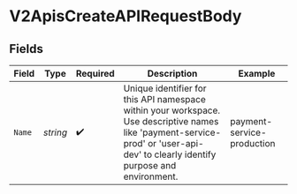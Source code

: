 # V2ApisCreateAPIRequestBody


## Fields

| Field                                                                                                                                                                             | Type                                                                                                                                                                              | Required                                                                                                                                                                          | Description                                                                                                                                                                       | Example                                                                                                                                                                           |
| --------------------------------------------------------------------------------------------------------------------------------------------------------------------------------- | --------------------------------------------------------------------------------------------------------------------------------------------------------------------------------- | --------------------------------------------------------------------------------------------------------------------------------------------------------------------------------- | --------------------------------------------------------------------------------------------------------------------------------------------------------------------------------- | --------------------------------------------------------------------------------------------------------------------------------------------------------------------------------- |
| `Name`                                                                                                                                                                            | *string*                                                                                                                                                                          | :heavy_check_mark:                                                                                                                                                                | Unique identifier for this API namespace within your workspace.<br/>Use descriptive names like 'payment-service-prod' or 'user-api-dev' to clearly identify purpose and environment.<br/> | payment-service-production                                                                                                                                                        |